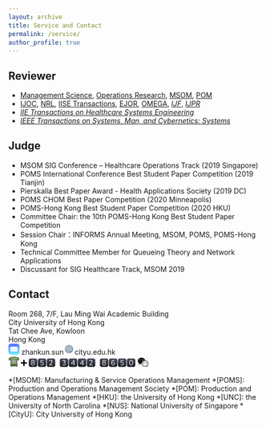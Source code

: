 ```yaml
---
layout: archive
title: Service and Contact
permalink: /service/
author_profile: true
---
```


## Reviewer
  * [Management Science](https://mc.manuscriptcentral.com/ms), [Operations Research](https://mc.manuscriptcentral.com/opre), [MSOM](https://mc.manuscriptcentral.com/msom), [POM](https://mc.manuscriptcentral.com/poms)
  * [IJOC](https://mc.manuscriptcentral.com/ijoc), [NRL](https://mc.manuscriptcentral.com/nrl), [IISE Transactions](https://mc.manuscriptcentral.com/iietransactions), [EJOR](https://www.editorialmanager.com/EJOR/default.aspx?pg=mainpage.html), [OMEGA](https://www.evise.com/profile/#/OMEGA/login?resourceUrl=%2Ffaces%2Fpages%2Fnavigation%2FNavController.jspx%3FJRNL_ACR%3DOMEGA%26_adf.ctrl-state%3D1ad1dpjkgz_4), [_IJF_](https://mc.manuscriptcentral.com/ijf), [_IJPR_](https://mc.manuscriptcentral.com/tprs)
  * [_IIE Transactions on Healthcare Systems Engineering_](https://mc.manuscriptcentral.com/uhse)
  * [_IEEE Transactions on Systems, Man, and Cybernetics: Systems_](https://mc.manuscriptcentral.com/systems)

## Judge
  * MSOM SIG Conference – Healthcare Operations Track (2019 Singapore)
  * POMS International Conference Best Student Paper Competition (2019 Tianjin)
  * Pierskalla Best Paper Award - Health Applications Society (2019 DC)
  * POMS CHOM Best Paper Competition (2020 Minneapolis)
  * POMS-Hong Kong Best Student Paper Competition (2020 HKU)
* Committee Chair: the 10th POMS-Hong Kong Best Student Paper Competition
* Session Chair：INFORMS Annual Meeting, MSOM, POMS, POMS-Hong Kong
* Technical Committee Member for Queueing Theory and Network Applications
* Discussant for SIG Healthcare Track, MSOM 2019


## Contact
Room 268, 7/F, Lau Ming Wai Academic Building
<br/> City University of Hong Kong
<br/> Tat Chee Ave, Kowloon
<br/> Hong Kong
<br/><img style="float: center;" src="/images/emoji/email-iOS.png" alt="AT" width="22"/> zhankun.sun<img style="float: center;" src="/images/emoji/email-at3.png" alt="Email" width="22"/>cityu.edu.hk
<br/><img style="float: center;" src="/images/emoji/phone-whatsapp.png" alt="AT" width="22"/><img src="/images/emoji/heavy-plus-sign-softbank.png" width="18"/><img src="/images/emoji/keycap-digit-eight-facebook.png" width="18"/><img src="/images/emoji/keycap-digit-five-facebook.png" width="18"/><img src="/images/emoji/keycap-digit-two-facebook.png" width="18"/>&nbsp; <img src="/images/emoji/keycap-digit-three-facebook.png" width="18"/><img src="/images/emoji/keycap-digit-four-facebook.png" width="18"/><img src="/images/emoji/keycap-digit-four-facebook.png" width="18"/><img src="/images/emoji/keycap-digit-two-facebook.png" width="18"/>&nbsp; <img src="/images/emoji/keycap-digit-eight-facebook.png" width="18"/><img src="/images/emoji/keycap-digit-six-facebook.png" width="18"/><img src="/images/emoji/keycap-digit-five-facebook.png" width="18"/><img src="/images/emoji/keycap-digit-zero-facebook.png" width="18"/>&nbsp;[<img style="float: center;" src="/images/emoji/wechat5.png" alt="WeChat QR Code" width="22"/>](/images/wechat-QR.jpg)
󠁫󠁫󠁫

<!--
<br/><img style="float: center;" src="/images/emoji/email-iOS.png" alt="AT" width="22"/> zhankun.sun<img style="float: center;" src="/images/emoji/email-at.png" alt="Email" width="24"/>cityu.edu.hk
<br/><img style="float: center;" src="/images/emoji/phone-iOS.png" alt="AT" width="22"/><img src="/images/emoji/heavy-plus-sign-softbank.png" width="18"/><img src="/images/emoji/keycap-digit-eight-facebook.png" width="18"/><img src="/images/emoji/keycap-digit-five-facebook.png" width="18"/><img src="/images/emoji/keycap-digit-two-facebook.png" width="18"/>&nbsp; <img src="/images/emoji/keycap-digit-three-facebook.png" width="18"/><img src="/images/emoji/keycap-digit-four-facebook.png" width="18"/><img src="/images/emoji/keycap-digit-four-facebook.png" width="18"/><img src="/images/emoji/keycap-digit-two-facebook.png" width="18"/>&nbsp; <img src="/images/emoji/keycap-digit-eight-facebook.png" width="18"/><img src="/images/emoji/keycap-digit-six-facebook.png" width="18"/><img src="/images/emoji/keycap-digit-five-facebook.png" width="18"/><img src="/images/emoji/keycap-digit-zero-facebook.png" width="18"/>&nbsp;[<img style="float: center;" src="/images/emoji/wechat5.png" alt="WeChat QR Code" width="22"/>](/images/wechat-QR.jpg)

<br/>☎️ **+** 8️⃣5️⃣2️⃣&nbsp;3️⃣4️⃣4️⃣2️⃣&nbsp;8️⃣6️⃣5️⃣0️⃣&nbsp;[<img style="float: center;" src="/images/emoji/wechat5.png" alt="WeChat QR Code" width="20"/>](/images/wechat-QR.jpg)


<br/>☎️ **+** <img src="/images/emoji/keycap-digit-eight-microsoft.png" width="20"/><img src="/images/emoji/keycap-digit-five-microsoft.png" width="20"/><img src="/images/emoji/keycap-digit-two-microsoft.png" width="20"/>&nbsp; <img src="/images/emoji/keycap-digit-three-microsoft.png" width="20"/><img src="/images/emoji/keycap-digit-four-microsoft.png" width="20"/><img src="/images/emoji/keycap-digit-four-microsoft.png" width="20"/><img src="/images/emoji/keycap-digit-two-microsoft.png" width="20"/> &nbsp; <img src="/images/emoji/keycap-digit-eight-microsoft.png" width="20"/><img src="/images/emoji/keycap-digit-six-microsoft.png" width="20"/><img src="/images/emoji/keycap-digit-five-microsoft.png" width="20"/><img src="/images/emoji/keycap-digit-zero-microsoft.png" width="20"/> &nbsp;**([<img style="float: center;" src="/images/emoji/WeChat1.png" alt="WeChat" width="20"/>](https://zhanksun.github.io/images/wechat.jpg))**
-->



*[MSOM]: Manufacturing & Service Operations Management
*[POMS]: Production and Operations Management Society
*[POM]: Production and Operations Management
*[HKU]: the University of Hong Kong
*[UNC]: the University of North Carolina
*[NUS]: National University of Singapore
*[CityU]: City University of Hong Kong
